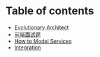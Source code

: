 # Table of contents

* [                       Evolutionary Architect](README.md)
* [前端面试题](qian-duan-mian-shi-ti.md)
* [How to Model Services](xin-yi-ye-ce-shi.md)
* [Integration](integration.md)


